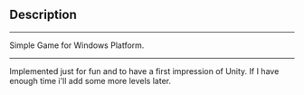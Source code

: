 ## Description

___

Simple Game for Windows Platform. 

___

Implemented just for fun and to have a first impression of Unity. If I have enough time i'll add some more levels later.
